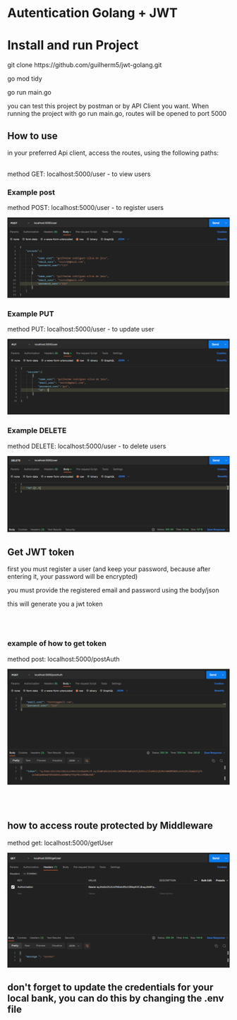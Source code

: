 # Autentication Golang + JWT 

<h1> Install and run Project </h1>
<p>git clone https://github.com/guilherm5/jwt-golang.git</p>
<p>go mod tidy</p>
<p>go run main.go</p>
<p>you can test this project by postman or by API Client you want. When running the project with go run main.go, routes will be opened to port 5000</p>

<h2>How to use</h2>

in your preferred Api client, access the routes, using the following paths:
<br> <br>

<p>method GET: localhost:5000/user - to view users</p>
<h3>Example post</h3>
<p>method POST: localhost:5000/user - to register users</p>
<img src="./img/post-user.png" alt="how to post user">

<h3>Example PUT</h3>
<p>method PUT: localhost:5000/user - to update user</p>
<img src="./img/put-user.png" alt="how to put user">

<h3>Example DELETE</h3>
<p>method DELETE: localhost:5000/user - to delete users</p>
<img src="./img/delete-user.png" alt="how to delete user">




<h2>Get JWT token</h2>

<p>first you must register a user (and keep your password, because after entering it, your password will be encrypted)

you must provide the registered email and password using the body/json

this will generate you a jwt token</p>

<br> <br>
<h3>example of how to get token</h3>
<p>method post: localhost:5000/postAuth</p>
<img src="./img/jwt-user.png" alt="how to jwt user">

<br> <br>

<h2>how to access route protected by Middleware</h2>

<p>method get: localhost:5000/getUser</p>
<img src="./img/get-user-middleware.png" alt="how to get user">
<h2> don't forget to update the credentials for your local bank, you can do this by changing the .env file</h2>

